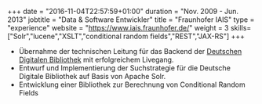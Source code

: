 +++
date = "2016-11-04T22:57:59+01:00"
duration = "Nov. 2009 - Jun. 2013"
jobtitle = "Data & Software Entwickler"
title = "Fraunhofer IAIS"
type = "experience"
website = "https://www.iais.fraunhofer.de/"
weight = 3
skills=["Solr","lucene","XSLT","conditional random fields","REST","JAX-RS"]
+++
* Übernahme der technischen Leitung f&uuml;r das Backend der <a href="http://www.ddb.de ">Deutschen Digitalen Bibliothek</a> mit erfolgreichem Livegang.
* Entwurf und Implementierung der Suchstrategie f&uuml;r die Deutsche Digitale Bibliothek auf Basis von Apache Solr.
* Entwicklung einer Bibliothek zur Berechnung von Conditional Random Fields

